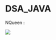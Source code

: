 # DSA_JAVA

NQueen : 


<img src="https://user-images.githubusercontent.com/103574856/226108419-0670a7e2-170d-406c-b4f4-d9e01d0b558c.jpg">


